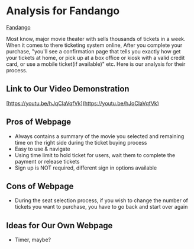 # Analysis for Fandango

[Fandango](https://www.fandango.com/)

Most know, major movie theater with sells thousands of tickets in a week. When
it comes to there ticketing system online, After you complete your purchase,
"you'll see a confirmation page that tells you exactly how get your tickets at
home, or pick up at a box office or kiosk with a valid credit card, or use a
mobile ticket(if available)" etc. Here is our analysis for their process.

## Link to Our Video Demonstration

[https://youtu.be/hJqCIaVqfVk](https://youtu.be/hJqCIaVqfVk)

## Pros of Webpage

* Always contains a summary of the movie you selected and remaining time on the right side
  during the ticket buying process
* Easy to use & navigate
* Using time limit to hold ticket for users, wait them to complete the payment or release tickets
* Sign up is NOT required, different sign in options available

## Cons of Webpage

* During the seat selection process, if you wish to change the number of tickets you
  want to purchase, you have to go back and start over again

## Ideas for Our Own Webpage

* Timer, maybe?
